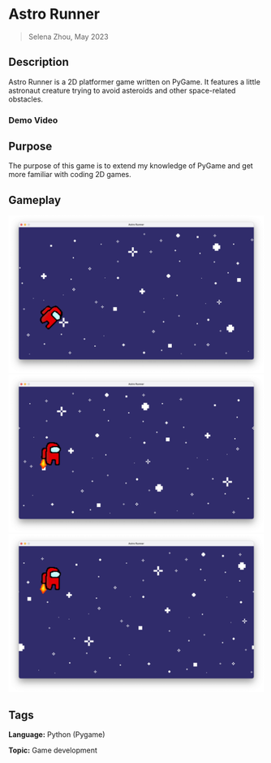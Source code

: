 # Astro Runner

> Selena Zhou, May 2023


## Description

Astro Runner is a 2D platformer game written on PyGame.
It features a little astronaut creature trying to avoid asteroids and other space-related obstacles.

### Demo Video

## Purpose

The purpose of this game is to extend my knowledge of PyGame and get more familiar with coding 2D games.

## Gameplay

![screencap of gameplay](gameplay/screenshot1.png "gameplay")
![screencap of gameplay](gameplay/screenshot2.png "gameplay")
![screencap of gameplay](gameplay/screenshot3.png "gameplay")

## Tags

**Language:** Python (Pygame)

**Topic:** Game development
